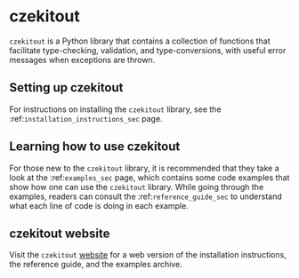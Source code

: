 # czekitout

``czekitout`` is a Python library that contains a collection of functions that
facilitate type-checking, validation, and type-conversions, with useful error
messages when exceptions are thrown.

## Setting up czekitout

For instructions on installing the ``czekitout`` library, see the
:ref:`installation_instructions_sec` page.

## Learning how to use czekitout

For those new to the ``czekitout`` library, it is recommended that they take a
look at the :ref:`examples_sec` page, which contains some code examples that
show how one can use the ``czekitout`` library. While going through the
examples, readers can consult the :ref:`reference_guide_sec` to understand what
each line of code is doing in each example.

## czekitout website

Visit the `czekitout`
[website](https://mrfitzpa.github.io/czekitout/_build/html/index.html) for a web
version of the installation instructions, the reference guide, and the examples
archive.
